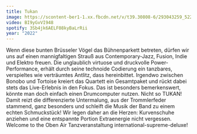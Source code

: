 ```yaml
---
title: Tukan
image: https://scontent-ber1-1.xx.fbcdn.net/v/t39.30808-6/293043259_522756262978550_3030506465268838319_n.jpg?_nc_cat=108&ccb=1-7&_nc_sid=8bfeb9&_nc_ohc=tKbGlyaUOU4AX-2mJF0&_nc_ht=scontent-ber1-1.xx&oh=00_AT9QhWzM831GU2IztV0srPipm_Af_n_CLgUInP-UG4tD8w&oe=62DDA084
video: BI9yGvVI948
spotify: 3Sb4jk6AELF08kyBaLrRii
year: "2022"
---
```

Wenn diese bunten Brüsseler Vögel das Bühnenparkett betreten, dürfen wir uns auf einen mannigfaltigen Strauß aus Contemporary-Jazz, Fusion, Indie und Elektro freuen. Die unglaublich virtuose und druckvolle Power-Performance, erhält durch seine technoide Codierung ein tanzbares, verspieltes wie verträumtes Antlitz, dass hereinbittet. Irgendwo zwischen Bonobo und Tortoise kreiert das Quartett ein Gesamtpaket und rückt dabei stets das Live-Erlebnis in den Fokus. Das ist besonders bemerkenswert, könnte man doch einfach einen Drumcomputer nutzen. Nicht so TUKAN! Damit reizt die differenzierte Untermalung, aus der Trommlerfeder stammend, ganz besonders und schleift die Musik der Band zu einem echten Schmuckstück! Wir legen daher an die Herzen: Kurvenschuhe anziehen und eine entspannte Portion Extraenergie nicht vergessen. Welcome to the Oben Air Tanzveranstaltung international-supreme-deluxe!